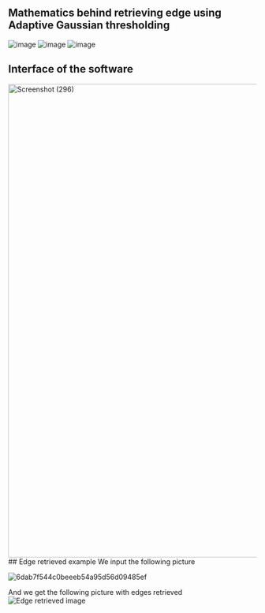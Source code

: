 ## Mathematics behind retrieving edge using Adaptive Gaussian thresholding
![image](https://user-images.githubusercontent.com/79893611/140722150-68001d1d-c293-4b45-b958-11f3523baa48.png)
![image](https://user-images.githubusercontent.com/79893611/140722181-1fcfb2f5-ecd6-4c75-a527-841a65458b19.png)
![image](https://user-images.githubusercontent.com/79893611/140722216-97bfb202-b9f1-4a0d-9862-2453a00039ef.png)
## Interface of the software
<img width="960" alt="Screenshot (296)" src="https://user-images.githubusercontent.com/79893611/140722483-95bef445-7b88-457e-a602-1673d145e570.png">
## Edge retrieved example
We input the following picture 

![6dab7f544c0beeeb54a95d56d09485ef](https://user-images.githubusercontent.com/79893611/140723229-257fdac8-b2a0-4e60-a473-a4227bebd1fa.png)

And we get the following picture with edges retrieved
![Edge retrieved image](https://user-images.githubusercontent.com/79893611/140722913-082749b6-8d37-4ab9-96b4-6b9aec7faa95.png)



